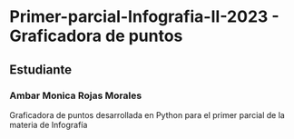 # Primer-parcial-Infografia-II-2023 - Graficadora de puntos

## Estudiante 
### Ambar Monica Rojas Morales
Graficadora de puntos desarrollada en Python para el primer parcial de la materia de Infografía
